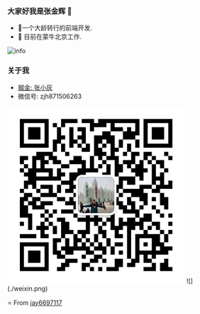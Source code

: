 ### 大家好我是张金辉 👋
- 🌱一个大龄转行的前端开发.
- 🌱 目前在蒙牛北京工作.

![info](https://github-readme-stats.vercel.app/api?username=jay6697117&show_icons=true&count_private=true&hide=prs&theme=default_repocard)

### 关于我
- [掘金: 张小灰](https://juejin.cn/user/3139860939677048)
- 微信号: zjh871506263
<img src="./weixin.png"  height="400" width="400">
![](./weixin.png)

⭐️ From [jay6697117](https://github.com/jay6697117)
